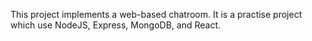 This project implements a web-based chatroom. It is a practise project which use NodeJS, Express, MongoDB, and React.

